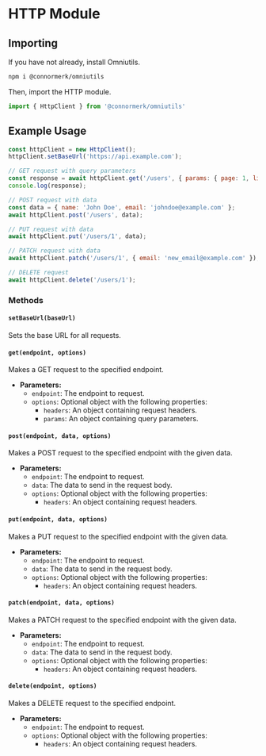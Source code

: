 # HTTP Module

## Importing
If you have not already, install Omniutils.
```bash
npm i @connormerk/omniutils
```
Then, import the HTTP module.
```javascript
import { HttpClient } from '@connormerk/omniutils'
```

## Example Usage
```javascript
const httpClient = new HttpClient();
httpClient.setBaseUrl('https://api.example.com');

// GET request with query parameters
const response = await httpClient.get('/users', { params: { page: 1, limit: 10 } });
console.log(response);

// POST request with data
const data = { name: 'John Doe', email: 'johndoe@example.com' };
await httpClient.post('/users', data);

// PUT request with data
await httpClient.put('/users/1', data);

// PATCH request with data
await httpClient.patch('/users/1', { email: 'new_email@example.com' });

// DELETE request
await httpClient.delete('/users/1');
```

### Methods

#### `setBaseUrl(baseUrl)`
Sets the base URL for all requests.

#### `get(endpoint, options)`
Makes a GET request to the specified endpoint.

* **Parameters:**
  - `endpoint`: The endpoint to request.
  - `options`: Optional object with the following properties:
    - `headers`: An object containing request headers.
    - `params`: An object containing query parameters.

#### `post(endpoint, data, options)`
Makes a POST request to the specified endpoint with the given data.

* **Parameters:**
  - `endpoint`: The endpoint to request.
  - `data`: The data to send in the request body.
  - `options`: Optional object with the following properties:
    - `headers`: An object containing request headers.

#### `put(endpoint, data, options)`
Makes a PUT request to the specified endpoint with the given data.

* **Parameters:**
  - `endpoint`: The endpoint to request.
  - `data`: The data to send in the request body.
  - `options`: Optional object with the following properties:
    - `headers`: An object containing request headers.

#### `patch(endpoint, data, options)`
Makes a PATCH request to the specified endpoint with the given data.

* **Parameters:**
  - `endpoint`: The endpoint to request.
  - `data`: The data to send in the request body.
  - `options`: Optional object with the following properties:
    - `headers`: An object containing request headers.

#### `delete(endpoint, options)`
Makes a DELETE request to the specified endpoint.

* **Parameters:**
  - `endpoint`: The endpoint to request.
  - `options`: Optional object with the following properties:
    - `headers`: An object containing request headers.
